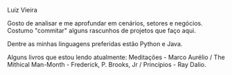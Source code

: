 Luiz Vieira 

Gosto de analisar e me aprofundar em cenários, setores e negócios. 
Costumo "commitar" alguns rascunhos de projetos que faço aqui. 

Dentre as minhas linguagens preferidas estão Python e Java. 

Alguns livros que estou lendo atualmente: Meditações - Marco Aurélio / The Mithical Man-Month - Frederick, P. Brooks, Jr / Princípios - Ray Dalio.

